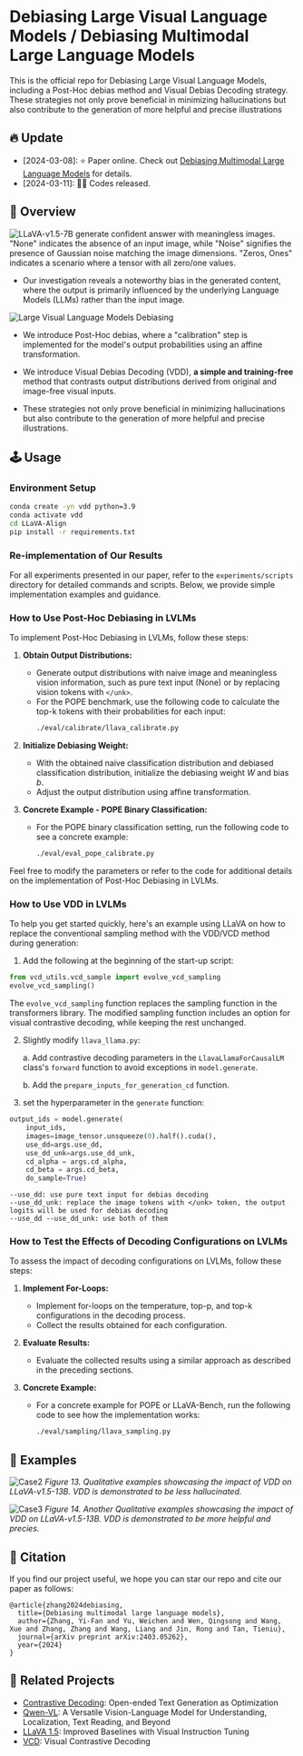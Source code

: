 <!-- <p align="center" width="100%">
<a target="_blank"><img src="figs/VCD_logo_title.png" alt="Visual Contrastive Decoding" style="width: 75%; min-width: 200px; display: block; margin: auto;"></a>
</p> -->

# Debiasing Large Visual Language Models / Debiasing Multimodal Large Language Models
<!-- **Debiasing Large Visual Language Models** -->
This is the official repo for Debiasing Large Visual Language Models, including a Post-Hoc debias method and Visual Debias Decoding strategy. These strategies not only prove beneficial in minimizing hallucinations but also contribute to the generation of more helpful and precise illustrations

## 🔥 Update
* [2024-03-08]: ⭐️ Paper online. Check out [Debiasing Multimodal Large Language Models](https://arxiv.org/abs/2403.05262) for details.
* [2024-03-11]: 🚀🚀 Codes released.

## 🎯 Overview
![LLaVA-v1.5-7B generate confident answer with meaningless images. "None" indicates the absence of an input image, while "Noise" signifies the presence of Gaussian noise matching the image dimensions. "Zeros, Ones" indicates a scenario where a tensor with all zero/one values.](figs/model_bias.png)
- Our investigation reveals a noteworthy bias in the generated content, where the output is primarily influenced by the underlying Language Models (LLMs) rather than the input image.

![Large Visual Language Models Debiasing](figs/bias_model.png)
- We introduce Post-Hoc debias, where a "calibration" step is implemented for the model's output probabilities using an affine transformation.
- We introduce Visual Debias Decoding (VDD), **a simple and training-free** method that contrasts output distributions derived from original and image-free visual inputs.

- These strategies not only prove beneficial in minimizing hallucinations but also contribute to the generation of more helpful and precise illustrations.


## 🕹️ Usage
### Environment Setup
```bash
conda create -yn vdd python=3.9
conda activate vdd
cd LLaVA-Align
pip install -r requirements.txt
```

### Re-implementation of Our Results

For all experiments presented in our paper, refer to the `experiments/scripts` directory for detailed commands and scripts. Below, we provide simple implementation examples and guidance.


### How to Use Post-Hoc Debiasing in LVLMs

To implement Post-Hoc Debiasing in LVLMs, follow these steps:

1. **Obtain Output Distributions:**
   - Generate output distributions with naive image and meaningless vision information, such as pure text input (None) or by replacing vision tokens with `</unk>`.
   - For the POPE benchmark, use the following code to calculate the top-k tokens with their probabilities for each input:
     ```bash
     ./eval/calibrate/llava_calibrate.py
     ```

2. **Initialize Debiasing Weight:**
   - With the obtained naive classification distribution and debiased classification distribution, initialize the debiasing weight $W$ and bias $b$.
   - Adjust the output distribution using affine transformation.

3. **Concrete Example - POPE Binary Classification:**
   - For the POPE binary classification setting, run the following code to see a concrete example:
     ```bash
     ./eval/eval_pope_calibrate.py
     ```

Feel free to modify the parameters or refer to the code for additional details on the implementation of Post-Hoc Debiasing in LVLMs.

### How to Use VDD in LVLMs

To help you get started quickly, here's an example using LLaVA on how to replace the conventional sampling method with the VDD/VCD method during generation:
1. Add the following at the beginning of the start-up script:
```python
from vcd_utils.vcd_sample import evolve_vcd_sampling
evolve_vcd_sampling()
```
The `evolve_vcd_sampling` function replaces the sampling function in the transformers library. The modified sampling function includes an option for visual contrastive decoding, while keeping the rest unchanged.

2. Slightly modify `llava_llama.py`:

   a. Add contrastive decoding parameters in the `LlavaLlamaForCausalLM` class's `forward` function to avoid exceptions in `model.generate`.
   
   b. Add the `prepare_inputs_for_generation_cd` function.

3. set the hyperparameter in the `generate` function:


```python
output_ids = model.generate(
    input_ids,
    images=image_tensor.unsqueeze(0).half().cuda(),
    use_dd=args.use_dd,
    use_dd_unk=args.use_dd_unk,
    cd_alpha = args.cd_alpha,
    cd_beta = args.cd_beta,
    do_sample=True)
```

```
--use_dd: use pure text input for debias decoding
--use_dd_unk: replace the image tokens with </unk> token, the output logits will be used for debias decoding
--use_dd --use_dd_unk: use both of them
```

### How to Test the Effects of Decoding Configurations on LVLMs

To assess the impact of decoding configurations on LVLMs, follow these steps:

1. **Implement For-Loops:**
   - Implement for-loops on the temperature, top-p, and top-k configurations in the decoding process.
   - Collect the results obtained for each configuration.

2. **Evaluate Results:**
   - Evaluate the collected results using a similar approach as described in the preceding sections.

3. **Concrete Example:**
   - For a concrete example for POPE or LLaVA-Bench, run the following code to see how the implementation works:
     ```bash
     ./eval/sampling/llava_sampling.py
     ```


## 📌 Examples
<!-- ![Case1](figs/sample1.png)
*Figure 12. Qualitative examples showcasing the impact of VDD on LLaVA-v1.5-7B. VDD is demonstrated to be less hallucinated.* -->

![Case2](figs/sample2.png)
*Figure 13. Qualitative examples showcasing the impact of VDD on LLaVA-v1.5-13B. VDD is demonstrated to be less hallucinated.*

![Case3](figs/sample3.png)
*Figure 14. Another Qualitative examples showcasing the impact of VDD on LLaVA-v1.5-13B. VDD is demonstrated to be more helpful and precies.*


## 📑 Citation
If you find our project useful, we hope you can star our repo and cite our paper as follows:
```
@article{zhang2024debiasing,
  title={Debiasing multimodal large language models},
  author={Zhang, Yi-Fan and Yu, Weichen and Wen, Qingsong and Wang, Xue and Zhang, Zhang and Wang, Liang and Jin, Rong and Tan, Tieniu},
  journal={arXiv preprint arXiv:2403.05262},
  year={2024}
}
```

## 📝 Related Projects
- [Contrastive Decoding](https://github.com/XiangLi1999/ContrastiveDecoding): Open-ended Text Generation as Optimization
- [Qwen-VL](https://github.com/QwenLM/Qwen-VL): A Versatile Vision-Language Model for Understanding, Localization, Text Reading, and Beyond
- [LLaVA 1.5](https://github.com/haotian-liu/LLaVA): Improved Baselines with Visual Instruction Tuning
- [VCD](https://github.com/DAMO-NLP-SG/VCD/): Visual Contrastive Decoding
